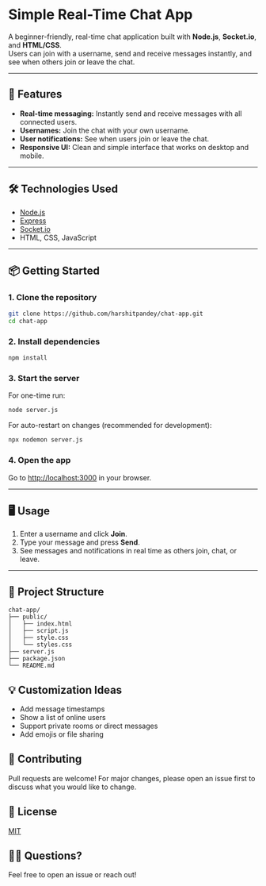 # Simple Real-Time Chat App

A beginner-friendly, real-time chat application built with **Node.js**, **Socket.io**, and **HTML/CSS**.  
Users can join with a username, send and receive messages instantly, and see when others join or leave the chat.

---

## 🚀 Features

- **Real-time messaging:** Instantly send and receive messages with all connected users.
- **Usernames:** Join the chat with your own username.
- **User notifications:** See when users join or leave the chat.
- **Responsive UI:** Clean and simple interface that works on desktop and mobile.

---

## 🛠️ Technologies Used

- [Node.js](https://nodejs.org/)
- [Express](https://expressjs.com/)
- [Socket.io](https://socket.io/)
- HTML, CSS, JavaScript

---

## 📦 Getting Started

### 1. **Clone the repository**
```bash
git clone https://github.com/harshitpandey/chat-app.git
cd chat-app
```

### 2. **Install dependencies**
```bash
npm install
```

### 3. **Start the server**
For one-time run:
```bash
node server.js
```
For auto-restart on changes (recommended for development):
```bash
npx nodemon server.js
```

### 4. **Open the app**
Go to [http://localhost:3000](http://localhost:3000) in your browser.

---

## 🖥️ Usage

1. Enter a username and click **Join**.
2. Type your message and press **Send**.
3. See messages and notifications in real time as others join, chat, or leave.

---

## 📁 Project Structure

```
chat-app/
├── public/
│   ├── index.html
│   ├── script.js
│   ├── style.css
│   └── styles.css
├── server.js
├── package.json
└── README.md
```

## 💡 Customization Ideas

- Add message timestamps
- Show a list of online users
- Support private rooms or direct messages
- Add emojis or file sharing

## 🤝 Contributing

Pull requests are welcome! For major changes, please open an issue first to discuss what you would like to change.

## 📄 License

[MIT](LICENSE)

## 🙋‍♂️ Questions?

Feel free to open an issue or reach out!
  
  
  

